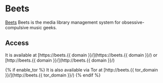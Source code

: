# Beets

[Beets](https://beets.io) Beets is the media library management system for obsessive-compulsive music geeks.

## Access

It is available at [https://beets.{{ domain }}/](https://beets.{{ domain }}/) or [http://beets.{{ domain }}/](http://beets.{{ domain }}/)

{% if enable_tor %}
It is also available via Tor at [http://beets.{{ tor_domain }}/](http://beets.{{ tor_domain }}/)
{% endif %}
